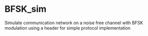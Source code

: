 # BFSK_sim
Simulate communication network on a noise free channel with BFSK modulation using a header for simple protocol implementation
